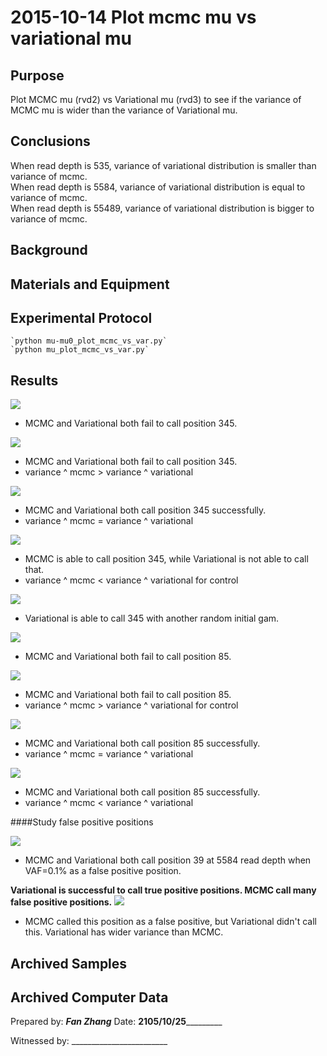 2015-10-14 Plot mcmc mu vs variational mu
==============================

Purpose
------------
Plot MCMC mu (rvd2) vs Variational mu (rvd3) to see if the variance of MCMC mu is wider than the variance of Variational mu.

Conclusions
-----------------
When read depth is 535, variance of variational distribution is smaller than variance of mcmc.  
When read depth is 5584, variance of variational distribution is equal to variance of mcmc.  
When read depth is 55489, variance of variational distribution is bigger to variance of mcmc. 

Background
-----------------


Materials and Equipment
------------------------------

   

Experimental Protocol
---------------------------
    `python mu-mu0_plot_mcmc_vs_var.py`
    `python mu_plot_mcmc_vs_var.py`

Results
----------- 
![](position_345_53_mcmc_vs_var_mu.png)

- MCMC and Variational both fail to call position 345. 

![](position_345_535_mcmc_vs_var_mu.png)

- MCMC and Variational both fail to call position 345.  
- variance ^ mcmc > variance ^ variational

![](position_345_5584_mcmc_vs_var_mu.png)

- MCMC and Variational both call position 345 successfully.  
- variance ^ mcmc = variance ^ variational

![](position_345_55489_mcmc_vs_var_mu_1.png)

- MCMC is able to call position 345, while Variational is not able to call that.   
- variance ^ mcmc < variance ^ variational for control

![](position_345_55489_mcmc_vs_var_mu_2.png)

- Variational is able to call 345 with another random initial gam.

![](position_85_53_mcmc_vs_var_mu.png)

- MCMC and Variational both fail to call position 85. 

![](position_85_535_mcmc_vs_var_mu.png)

- MCMC and Variational both fail to call position 85.  
- variance ^ mcmc > variance ^ variational for control

![](position_85_5584_mcmc_vs_var_mu.png)

- MCMC and Variational both call position 85 successfully.  
- variance ^ mcmc = variance ^ variational

![](position_85_55489_mcmc_vs_var_mu.png)

- MCMC and Variational both call position 85 successfully.  
- variance ^ mcmc < variance ^ variational

####Study false positive positions

![](position_39_5584_mcmc_vs_var_mu.png)

- MCMC and Variational both call position 39 at 5584 read depth when VAF=0.1% as a false positive position.

**Variational is successful to call true positive positions. MCMC call many false positive positions.**
![](position_144_41449_mcmc_vs_var_mu.png)

- MCMC called this position as a false positive, but Variational didn't call this. Variational has wider variance than MCMC.
 
Archived Samples
-------------------------

Archived Computer Data
------------------------------


Prepared by: _______Fan Zhang_______     Date: ______2105/10/25_______________


Witnessed by: ________________________
